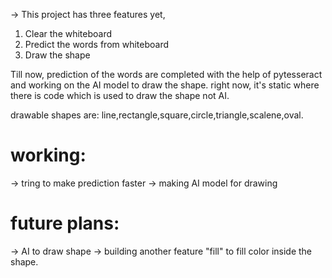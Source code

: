 -> This project has three features yet,
   1) Clear the whiteboard
   2) Predict the words from whiteboard
   3) Draw the shape

Till now, prediction of the words are completed with the help of pytesseract and working on the AI model to draw the shape. 
right now, it's static where there is code which is used to draw the shape not AI.

drawable shapes are: line,rectangle,square,circle,triangle,scalene,oval.

# working:
-> tring to make prediction faster
-> making AI model for drawing 

# future plans:
-> AI to draw shape
-> building another feature "fill" to fill color inside the shape.
